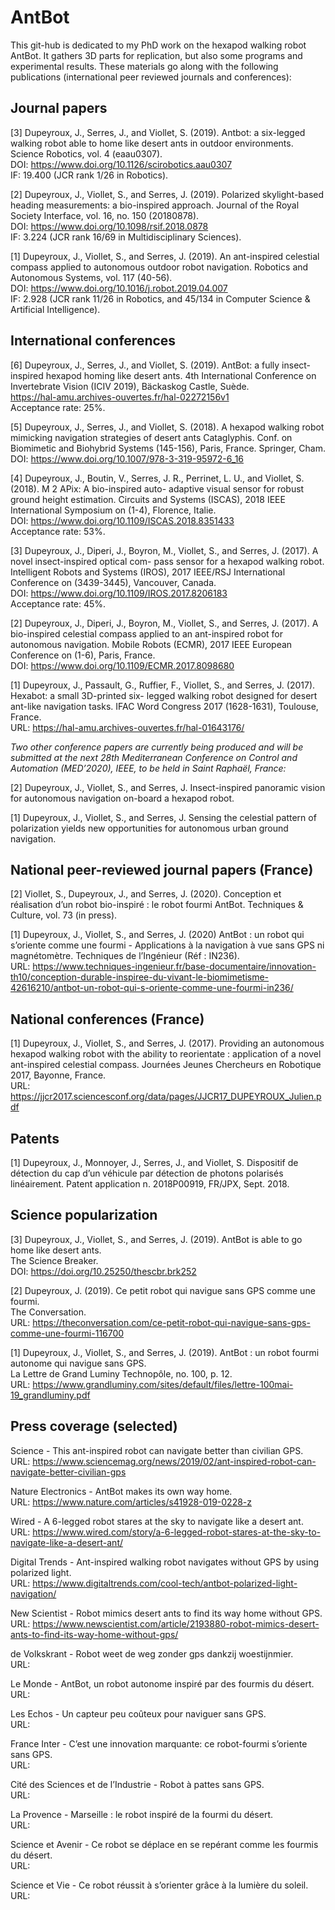 # AntBot

This git-hub is dedicated to my PhD work on the hexapod walking robot AntBot. It gathers 3D parts for replication, but also some programs and experimental results. These materials go along with the following publications (international peer reviewed journals and conferences):

## Journal papers

[3] Dupeyroux, J., Serres, J., and Viollet, S. (2019). Antbot: a six-legged walking robot able to home like desert ants
in outdoor environments. Science Robotics, vol. 4 (eaau0307).
<br/>DOI: https://www.doi.org/10.1126/scirobotics.aau0307
<br/>IF: 19.400 (JCR rank 1/26 in Robotics).

[2] Dupeyroux, J., Viollet, S., and Serres, J. (2019). Polarized skylight-based heading measurements: a bio-inspired
approach. Journal of the Royal Society Interface, vol. 16, no. 150 (20180878).
<br/>DOI: https://www.doi.org/10.1098/rsif.2018.0878
<br/>IF: 3.224 (JCR rank 16/69 in Multidisciplinary Sciences).

[1] Dupeyroux, J., Viollet, S., and Serres, J. (2019). An ant-inspired celestial compass applied to autonomous
outdoor robot navigation. Robotics and Autonomous Systems, vol. 117 (40-56).
<br/>DOI: https://www.doi.org/10.1016/j.robot.2019.04.007
<br/>IF: 2.928 (JCR rank 11/26 in Robotics, and 45/134 in Computer Science & Artificial Intelligence).

## International conferences

[6] Dupeyroux, J., Serres, J., and Viollet, S. (2019). AntBot: a fully insect-inspired hexapod homing like desert
ants. 4th International Conference on Invertebrate Vision (ICIV 2019), Bäckaskog Castle, Suède.
<br/>https://hal-amu.archives-ouvertes.fr/hal-02272156v1
<br/>Acceptance rate: 25%.

[5] Dupeyroux, J., Serres, J., and Viollet, S. (2018). A hexapod walking robot mimicking navigation strategies of
desert ants Cataglyphis. Conf. on Biomimetic and Biohybrid Systems (145-156), Paris, France. Springer, Cham.
<br/>DOI: https://www.doi.org/10.1007/978-3-319-95972-6_16

[4] Dupeyroux, J., Boutin, V., Serres, J. R., Perrinet, L. U., and Viollet, S. (2018). M 2 APix: A bio-inspired auto-
adaptive visual sensor for robust ground height estimation. Circuits and Systems (ISCAS), 2018 IEEE International
Symposium on (1-4), Florence, Italie.
<br/>DOI: https://www.doi.org/10.1109/ISCAS.2018.8351433
<br/>Acceptance rate: 53%.

[3] Dupeyroux, J., Diperi, J., Boyron, M., Viollet, S., and Serres, J. (2017). A novel insect-inspired optical com-
pass sensor for a hexapod walking robot. Intelligent Robots and Systems (IROS), 2017 IEEE/RSJ International
Conference on (3439-3445), Vancouver, Canada.
<br/>DOI: https://www.doi.org/10.1109/IROS.2017.8206183
<br/>Acceptance rate: 45%.

[2] Dupeyroux, J., Diperi, J., Boyron, M., Viollet, S., and Serres, J. (2017). A bio-inspired celestial compass applied
to an ant-inspired robot for autonomous navigation. Mobile Robots (ECMR), 2017 IEEE European Conference on
(1-6), Paris, France.
<br/>DOI: https://www.doi.org/10.1109/ECMR.2017.8098680

[1] Dupeyroux, J., Passault, G., Ruffier, F., Viollet, S., and Serres, J. (2017). Hexabot: a small 3D-printed six-
legged walking robot designed for desert ant-like navigation tasks. IFAC Word Congress 2017 (1628-1631), Toulouse,
France.
<br/>URL: https://hal-amu.archives-ouvertes.fr/hal-01643176/

*Two other conference papers are currently being produced and will be submitted at the next 28th Mediterranean
Conference on Control and Automation (MED’2020), IEEE, to be held in Saint Raphaël, France:*

[2] Dupeyroux, J., Viollet, S., and Serres, J. Insect-inspired panoramic vision for autonomous navigation on-board
a hexapod robot.

[1] Dupeyroux, J., Viollet, S., and Serres, J. Sensing the celestial pattern of polarization yields new opportunities
for autonomous urban ground navigation.

## National peer-reviewed journal papers (France)

[2] Viollet, S., Dupeyroux, J., and Serres, J. (2020). Conception et réalisation d’un robot bio-inspiré : le robot
fourmi AntBot. Techniques & Culture, vol. 73 (in press).

[1] Dupeyroux, J., Viollet, S., and Serres, J. (2020) AntBot : un robot qui s’oriente comme une fourmi - Applications
à la navigation à vue sans GPS ni magnétomètre. Techniques de l’Ingénieur (Réf : IN236).
<br/>URL: https://www.techniques-ingenieur.fr/base-documentaire/innovation-th10/conception-durable-inspiree-du-vivant-le-biomimetisme-42616210/antbot-un-robot-qui-s-oriente-comme-une-fourmi-in236/

## National conferences (France)

[1] Dupeyroux, J., Viollet, S., and Serres, J. (2017). Providing an autonomous hexapod walking robot with the ability
to reorientate : application of a novel ant-inspired celestial compass. Journées Jeunes Chercheurs en Robotique
2017, Bayonne, France.
<br/>URL: https://jjcr2017.sciencesconf.org/data/pages/JJCR17_DUPEYROUX_Julien.pdf

## Patents

[1] Dupeyroux, J., Monnoyer, J., Serres, J., and Viollet, S. Dispositif de détection du cap d’un véhicule par détection
de photons polarisés linéairement. Patent application n. 2018P00919, FR/JPX, Sept. 2018.

## Science popularization

[3] Dupeyroux, J., Viollet, S., and Serres, J. (2019). AntBot is able to go home like desert ants.
<br/>The Science Breaker.
<br/>DOI: https://doi.org/10.25250/thescbr.brk252

[2] Dupeyroux, J. (2019). Ce petit robot qui navigue sans GPS comme une fourmi.
<br/>The Conversation.
<br/>URL: https://theconversation.com/ce-petit-robot-qui-navigue-sans-gps-comme-une-fourmi-116700

[1] Dupeyroux, J., Viollet, S., and Serres, J. (2019). AntBot : un robot fourmi autonome qui navigue sans GPS.
<br/>La Lettre de Grand Luminy Technopôle, no. 100, p. 12.
<br/>URL: https://www.grandluminy.com/sites/default/files/lettre-100mai-19_grandluminy.pdf

## Press coverage (selected)

Science - This ant-inspired robot can navigate better than civilian GPS.
<br/>URL: https://www.sciencemag.org/news/2019/02/ant-inspired-robot-can-navigate-better-civilian-gps

Nature Electronics - AntBot makes its own way home.
<br/>URL: https://www.nature.com/articles/s41928-019-0228-z

Wired - A 6-legged robot stares at the sky to navigate like a desert ant.
<br/>URL: https://www.wired.com/story/a-6-legged-robot-stares-at-the-sky-to-navigate-like-a-desert-ant/

Digital Trends - Ant-inspired walking robot navigates without GPS by using polarized light.
<br/>URL: https://www.digitaltrends.com/cool-tech/antbot-polarized-light-navigation/

New Scientist - Robot mimics desert ants to find its way home without GPS.
<br/>URL: https://www.newscientist.com/article/2193880-robot-mimics-desert-ants-to-find-its-way-home-without-gps/

de Volkskrant - Robot weet de weg zonder gps dankzij woestijnmier.
<br/>URL: 

Le Monde - AntBot, un robot autonome inspiré par des fourmis du désert.
<br/>URL: 

Les Echos - Un capteur peu coûteux pour naviguer sans GPS.
<br/>URL: 

France Inter - C’est une innovation marquante: ce robot-fourmi s’oriente sans GPS.
<br/>URL: 

Cité des Sciences et de l’Industrie - Robot à pattes sans GPS.
<br/>URL: 

La Provence - Marseille : le robot inspiré de la fourmi du désert.
<br/>URL: 

Science et Avenir - Ce robot se déplace en se repérant comme les fourmis du désert.
<br/>URL: 

Science et Vie - Ce robot réussit à s’orienter grâce à la lumière du soleil.
<br/>URL: 

